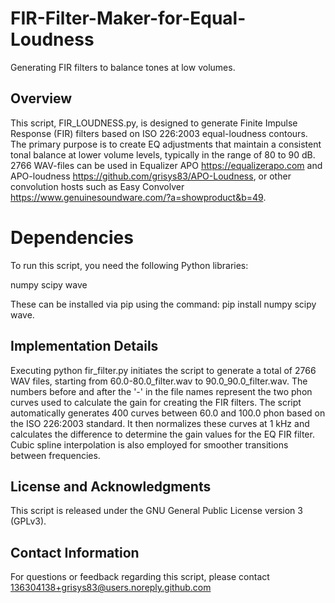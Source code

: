 # FIR-Filter-Maker-for-Equal-Loudness
Generating FIR filters to balance tones at low volumes.

## Overview
This script, FIR_LOUDNESS.py, is designed to generate Finite Impulse Response (FIR) filters based on ISO 226:2003 equal-loudness contours. The primary purpose is to create EQ adjustments that maintain a consistent tonal balance at lower volume levels, typically in the range of 80 to 90 dB. 2766 WAV-files can be used in Equalizer APO <https://equalizerapo.com> and APO-loudness <https://github.com/grisys83/APO-Loudness>, or other convolution hosts such as Easy Convolver <https://www.genuinesoundware.com/?a=showproduct&b=49>.

# Dependencies
To run this script, you need the following Python libraries:

numpy
scipy
wave

These can be installed via pip using the command: pip install numpy scipy wave.

## Implementation Details
Executing python fir_filter.py initiates the script to generate a total of 2766 WAV files, starting from 60.0-80.0_filter.wav to 90.0_90.0_filter.wav. The numbers before and after the '-' in the file names represent the two phon curves used to calculate the gain for creating the FIR filters. The script automatically generates 400 curves between 60.0 and 100.0 phon based on the ISO 226:2003 standard. It then normalizes these curves at 1 kHz and calculates the difference to determine the gain values for the EQ FIR filter. Cubic spline interpolation is also employed for smoother transitions between frequencies.

## License and Acknowledgments
This script is released under the GNU General Public License version 3 (GPLv3).

## Contact Information
For questions or feedback regarding this script, please contact 136304138+grisys83@users.noreply.github.com

